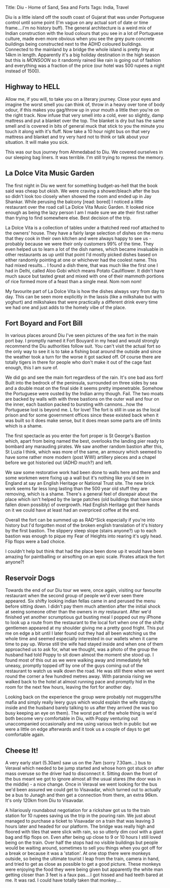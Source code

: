 Title: Diu - Home of Sand, Sea and Forts
Tags: India, Travel

Diu is a little island off the south coast of Gujarat that was under Portuguese control until some point (I'm vague on any actual sort of date or time frame....I'm no history buff). The general architecture is a weird mix of Indian construction with the loud colours that you see in a lot of Portuguese culture, made even more obvious when you see the grey pure concrete buildings being constructed next to the ADHD coloured buildings. Connected to the mainland by a bridge the whole island is pretty tiny at 14km in length. Apparently it's a big holiday destination in the high season but this is _MONSOON_ so it randomly rained like rain is going out of fashion and everything was a fraction of the price (our hotel was 500 rupees a night instead of 1500).

## Highway to HELL
Allow me, if you will, to take you on a literary journey. Close your eyes and imagine the worst smell you can think of, throw in a heavy over tone of body odour, if this makes you gag/throw up in your mouth a little then you're on the right track. Now infuse that very smell into a cold, ever so slightly, damp mattress and put a blanket over the top. The blanket is dry but has the same smell and is covered in bits of general muck that stick to you the minute you touch it along with it's fluff. Now take a 10 hour night bus on that very mattress and blanket and try very hard not to think or talk about your situation. It will make you sick.

This was our bus journey from Ahmedabad to Diu. We covered ourselves in our sleeping bag liners. It was terrible. I'm still trying to repress the memory.

## La Dolce Vita Music Garden
The first night in Diu we went for something budget-as-hell that the book said was cheap but okish. We were craving a shower/bleach after the bus so didn't look too closely when showed the room and ended up in Jay Shankar. While perusing the balcony [read: bored] I noticed a little restaurant over the road call La Dolce Vita Music Garden. It looked nice enough as being the lazy person I am I made sure we ate their first rather than trying to find somewhere else. Best decision of the trip.

La Dolce Vita is a collection of tables under a thatched reed roof attached to the owners' house. They have a fairly large selection of dishes on the menu that they cook in their own kitchen and were always happy to see us - probably because we were their only customers 99% of the time. They even helped us to learn a lot of the dish names, which became invaluable in other restaurants as up until that point I'd mostly picked dishes based on either randomly pointing at one or whichever had the coolest name. This had mixed results... I found a dish there, that was much like the first one I had in Delhi, called Aloo Gobi which means Potato Cauliflower. It didn't have much sauce but tasted great and mixed with one of their mammoth portions of rice formed more of a feast than a single meal. Nom nom nom!

My favourite part of La Dolce Vita is how the dishes always vary from day to day. This can be seen more explicitly in the lassis (like a milkshake but with yoghurt) and milkshakes that were practically a different drink every time we had one and just adds to the homely vibe of the place.


## Fort Boyard and Fort Bill
In various places around Diu I've seen pictures of the sea fort in the main port bay. I promptly named it Fort Bouyard in my head and would strongly recommend the Diu authorities follow suit. You can't visit the actual fort so the only way to see it is to take a fishing boat around the outside and since the weather took a turn for the worse it got sacked off. Of course there are totally tigers in there for people who don't make it out of the cage fast enough, this I am sure of.

We did go and see the main fort regardless of the rain. It's one bad ass fort! Built into the bedrock of the peninsula, surrounded on three sides by sea and a double moat on the final side it seems pretty impenetrable. Somehow the Portuguese were ousted by the Indian army though. Fail. The two moats are backed by walls with with three bastions on the outer wall and four on the inner, each bastion packed to bursting with cannons...how the Portuguese lost is beyond me. L for love! The fort is still in use as the local prison and for some government offices since these existed back when it was built so it does make sense, but it does mean some parts are off limits which is a shame.

The first spectacle as you enter the fort proper is St George's Bastion which, apart from being named the best, overlooks the landing pier ready to bombard any marauding pirates. We saw another random bastion after this, St Luzia I think, which was more of the same, an armoury which seemed to have some rather more modern (post WWI) artillery pieces and a chapel before we got historied out (ADHD much?) and left. 

We saw some restorative work had been done to walls here and there and some workmen were fixing up a wall but it's nothing like you'd see in England at say an English Heritage or National Trust site. The new brick work seems far less long lasting than the 500 year old stuff they are removing, which is a shame. There's a general feel of disrepair about the place which isn't helped by the large patches (old buildings that have since fallen down possibly) of overgrowth. Had English Heritage got their hands on it we could have at least had an overpriced coffee at the end.

Overall the fort can be summed up as RAD^Sick especially if you're into history but I'd forgotten most of the broken english translation of it's history by the first bastion. The slippery steep slope (stairs anyone?) up to each bastion was enough to pique my Fear of Heights into rearing it's ugly head. Flip flops were a bad choice.

I couldn't help but think that had the place been done up it would have been amazing for paintballing or airsofting on an epic scale. Pirates attack the fort anyone?!


## Reservoir Dogs
Towards the end of our Diu tour we were, once again, visiting our favourite restaurant when the second group of people we'd ever seen there appeared. Six shifty looking indian fellas came in and perused the menu before sitting down. I didn't pay them much attention after the initial shock at seeing someone other than the owners in _my_ restaurant. After we'd finished yet another scrumptious gut busting meal I popped out my iPhone to look up a route from the restaurant to the local fort when one of the shifty gentlemen appeared at my shoulder giving me a pretty good fright. This put me on edge a bit until I later found out they had all been watching us the whole time and seemed especially interested in our wallets when it came time to pay up. Worse still the wife had stayed inside and when one of them approached us to ask for, what we thought, was a photo of the group the husband had told Poppy to sit down almost the moment she stood up. I found most of this out as we were walking away and immediately felt uneasy, promptly topped off by one of the guys coming out of the restaurant to watch us walk down the road. He was still there when we went round the corner a few hundred metres away. With paranoia rising we walked back to the hotel at almost running pace and promptly hid in the room for the next few hours, leaving the fort for another day.

Looking back on the experience the group were probably not muggers/the mafia and simply really leery guys which would explain the wife staying inside and the husband barely talking to us after they arrived (he was too busy keeping an eye on them). The worst part of the whole thing is we'd both become very comfortable in Diu, with Poppy venturing out unaccompanied occasionally and me using various tech in public but we were a little on edge afterwards and it took us a couple of days to get comfortable again.


## Cheese It!
A very early start (5.30am) saw us on the 7am (sorry 7.30am...) bus to Veraval which needed to be jump started and whose horn got stuck on after mass overuse so the driver had to disconnect it. Sitting down the front of the bus meant we got to ignore almost all the usual stares (the door was in the middle) - a nice change. Once in Veraval we went looking for the bus we'd been assured we could get to Visavadar, which turned out to actually be a bus to Junagh and then get a connection from there, an extra 96km. It's only 120km from Diu to Visavadar.

A hilariously roundabout negotiation for a rickshaw got us to the train station for 10 rupees saving us the trip in the pouring rain. We just about managed to purchase a ticket to Visavadar on a train that was leaving 3 hours later and headed for our platform. The bridge was really high and floored with tiles that were slick with rain, so so utterly dim cool with a giant bag and flip flops on. Even after being up close to 9 or 10 hours I still loved being on the train. Over half the stops had no visible buildings but people would be waiting around, sometimes to sell you things when you got off for a break or because it was a 'station'. At one stop there were monkeys outside, so being the ultimate tourist I leap from the train, camera in hand, and tried to get as close as possible to get a good picture. These monkeys were enjoying the food they were being given but apparently the white man getting closer than 3 feet is a faux pas....I got hissed and had teeth bared at me. It was rad. I could have totally taken that monkey....
